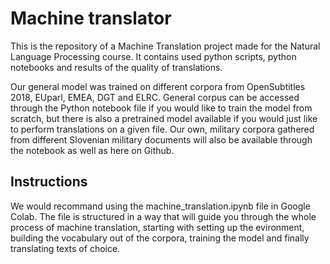 # Machine translator

This is the repository of a Machine Translation project made for the Natural Language Processing course. It contains used python scripts, python notebooks and results of the quality of translations.

Our general model was trained on different corpora from OpenSubtitles 2018, EUparl, EMEA, DGT and ELRC. General corpus can be accessed through the Python notebook file if you would like to train the model from scratch, but there is also a pretrained model available if you would just like to perform translations on a given file. Our own, military corpora gathered from different Slovenian military documents will also be available through the notebook as well as here on Github.

## Instructions

We would recommand using the machine_translation.ipynb file in Google Colab. The file is structured in a way that will guide you through the whole process of machine translation, starting with setting up the evironment, building the vocabulary out of the corpora, training the model and finally translating texts of choice.





